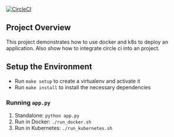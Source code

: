 [![CircleCI](https://circleci.com/gh/YungChunLu/microservice-k8s.svg?style=svg)](https://circleci.com/gh/YungChunLu/microservice-k8s)

## Project Overview

This project demonstrates how to use docker and k8s to deploy an application. Also show how to integrate circle ci into an project.

## Setup the Environment

* Run `make setup` to create a virtualenv and activate it
* Run `make install` to install the necessary dependencies

### Running `app.py`

1. Standalone:  `python app.py`
2. Run in Docker:  `./run_docker.sh`
3. Run in Kubernetes:  `./run_kubernetes.sh`

